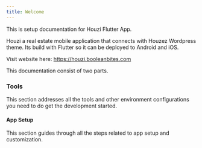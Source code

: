 ```yaml
---
title: Welcome
---
```


This is setup documentation for Houzi Flutter App.

Houzi a real estate mobile application that connects with Houzez Wordpress theme. Its build with Flutter so it can be deployed to Android and iOS.

Visit website here: https://houzi.booleanbites.com


This documentation consist of two parts.

### Tools

This section addresses all the tools and other environment configurations you need to do get the development started.

#### App Setup

This section guides through all the steps related to app setup and customization.
